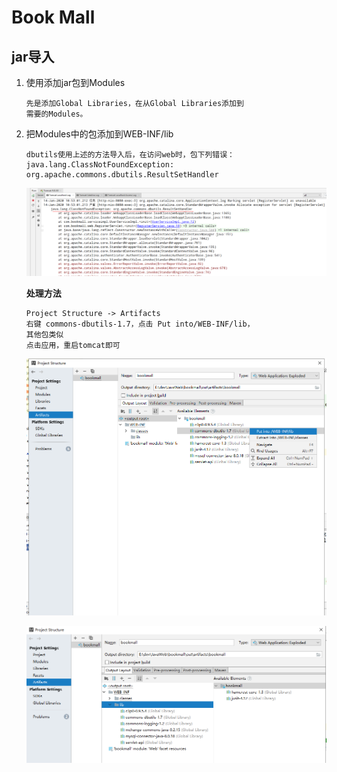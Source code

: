 Book Mall
==

## jar导入
1. 使用添加jar包到Modules
    ```text
    先是添加Global Libraries，在从Global Libraries添加到
    需要的Modules。
    ```
2. 把Modules中的包添加到WEB-INF/lib
    ```text
    dbutils使用上述的方法导入后，在访问web时，包下列错误：
    java.lang.ClassNotFoundException: org.apache.commons.dbutils.ResultSetHandler
    ```
    ![](../images/tomcat/dbutils_01.png)

    **处理方法**
    ```text
    Project Structure -> Artifacts
    右键 commons-dbutils-1.7，点击 Put into/WEB-INF/lib，
    其他包类似
    点击应用，重启tomcat即可
    ```
    ![](../images/tomcat/dbutils_02.png)  
    
    ![](../images/tomcat/dbutils_03.png)
